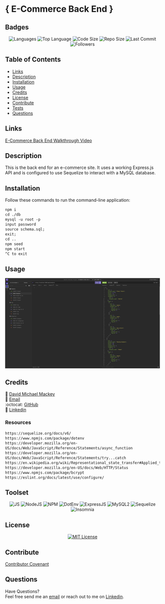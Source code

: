 
# { E-Commerce Back End }

## Badges

<p align="center">
<img src="https://img.shields.io/github/languages/count/davidmichaelmackey/e-commerce-back-end?color=FF9AA2&style=for-the-badge" alt="Languages" />
<img src="https://img.shields.io/github/languages/top/davidmichaelmackey/e-commerce-back-end?color=FFB7B2&style=for-the-badge" alt="Top Language" />
<img src="https://img.shields.io/github/languages/code-size/davidmichaelmackey/e-commerce-back-end?color=FFDAC1&style=for-the-badge" alt="Code Size" />
<img src="https://img.shields.io/github/repo-size/davidmichaelmackey/e-commerce-back-end?color=E2F0CB&style=for-the-badge" alt="Repo Size" />
<img src="https://img.shields.io/github/last-commit/davidmichaelmackey/e-commerce-back-end?color=B5EAD7&style=for-the-badge" alt="Last Commit" />
<img src="https://img.shields.io/github/followers/davidmichaelmackey?style=for-the-badge" alt="Followers" />
</p>

## Table of Contents

- [Links](#links)
- [Description](#description)
- [Installation](#installation)
- [Usage](#usage)
- [Credits](#credits)
- [License](#license)
- [Contribute](#contribute)
- [Tests](#tests)
- [Questions](#questions)

## Links
[E-Commerce Back End Walkthrough Video]()

## Description
This is the back end for an e-commerce site. It uses a working Express.js API and is configured to use Sequelize to interact with a MySQL database.

## Installation
Follow these commands to run the command-line application:  

    npm i
    cd ./db
    mysql -u root -p
    input password
    source schema.sql;
    exit;
    cd ..
    npm seed
    npm start
    ^C to exit

## Usage

  ![Usage](assets/images/screenshot.png)

## Credits

:bust_in_silhouette: [David Michael Mackey](https://www.notion.so/davidmichaelmackey/David-Mackey-a59ce61a996840d6a933e3b135673467?pvs=4)<br>
:email: [Email](mailto:davidmackey@hey.com)<br>
:octocat: [GitHub](https://github.com/davidmichaelmackey/)<br>
:briefcase: [Linkedin](https://linkedin.com/in/davidmichaelmackey/)<br>

### Resources

    https://sequelize.org/docs/v6/
    https://www.npmjs.com/package/dotenv
    https://developer.mozilla.org/en-US/docs/Web/JavaScript/Reference/Statements/async_function
    https://developer.mozilla.org/en-US/docs/Web/JavaScript/Reference/Statements/try...catch
    https://en.wikipedia.org/wiki/Representational_state_transfer#Applied_to_web_services
    https://developer.mozilla.org/en-US/docs/Web/HTTP/Status
    https://www.npmjs.com/package/bcrypt
    https://eslint.org/docs/latest/use/configure/

## Toolset

<p align="center">
    <img src="https://img.shields.io/badge/-JS-F6DD4A?style=for-the-badge"  alt="JS" />
    <img src="https://img.shields.io/badge/-NodeJS-57B166?style=for-the-badge"  alt="NodeJS" />
    <img src="https://img.shields.io/badge/-NPM-D32D26?style=for-the-badge"  alt="NPM" />
    <img src="https://img.shields.io/badge/-DotEnv-33363D?style=for-the-badge"  alt="DotEnv" />
    <img src="https://img.shields.io/badge/-ExpressJS-181E25?style=for-the-badge"  alt="ExpressJS" />
    <img src="https://img.shields.io/badge/-MySQL2-0A1620?style=for-the-badge"  alt="MySQL2" />
    <img src="https://img.shields.io/badge/-Sequelize-1E3050?style=for-the-badge"  alt="Sequelize" />
    <img src="https://img.shields.io/badge/-Insomnia-712BF5?style=for-the-badge"  alt="Insomnia" />  
</p>

## License
<p align = "center">
  <a href="https://opensource.org/licenses/MIT"><img src="https://img.shields.io/badge/License-MIT-A31F34?style=for-the-badge" alt="MIT License"/></a>
</p>

## Contribute

[Contributor Covenant](https://www.contributor-covenant.org/)

## Questions

Have Questions?
<br>
Feel free send me an [email](mailto:davidmackey@hey.com) or reach out to me on [Linkedin](https://linkedin.com/in/davidmichaelmackey/).
